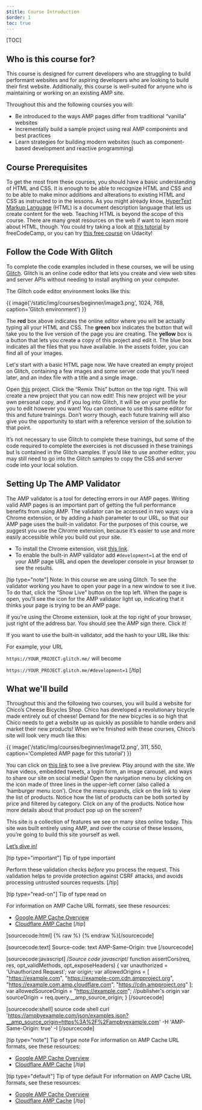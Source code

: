 ```yaml
---
$title: Course Introduction
$order: 1
toc: true
---
```

[TOC]

## Who is this course for?

This course is designed for current developers who are struggling to build performant websites and for aspiring developers who are looking to build their first website. Additionally, this course is well-suited for anyone who is maintaining or working on an existing AMP site.

Throughout this and the following courses you will:

* Be introduced to the ways AMP pages differ from traditional “vanilla” websites
* Incrementally build a sample project using real AMP components and best practices
* Learn strategies for building modern websites (such as component-based development and reactive programming)

## Course Prerequisites

To get the most from these courses, you should have a basic understanding of HTML and CSS. It is enough to be able to recognize HTML and CSS and to be able to make minor additions and alterations to existing HTML and CSS as instructed to in the lessons. As you might already know, [HyperText Markup Language](https://html.spec.whatwg.org/multipage/) (HTML) is a document description language that lets us create content for the web. Teaching HTML is beyond the scope of this course. There are many great resources on the web if want to learn more about HTML, though. You could try taking a look at [this tutorial](https://learn.freecodecamp.org/responsive-web-design/basic-html-and-html5/) by freeCodeCamp, or you can try [this free course](https://www.udacity.com/course/intro-to-html-and-css--ud001) on Udacity!

## Follow the Code With Glitch

To complete the code examples included in these courses, we will be using [Glitch](https://glitch.com/). Glitch is an online code editor that lets you create and view web sites and server APIs without needing to install anything on your computer.

The Glitch code editor environment looks like this:

{{ image('/static/img/courses/beginner/image3.png', 1024, 768, caption='Glitch environment') }}

The **red** box above indicates the online editor where you will be actually typing all your HTML and CSS. The **green** box indicates the button that will take you to the live version of the page you are creating. The **yellow** box is a button that lets you create a copy of this project and edit it. The blue box indicates all the files that you have available. In the assets folder, you can find all of your images.

Let's start with a basic HTML page now. We have created an empty project on Glitch, containing a few images and some server code that you’ll need later, and an index file with a title and a single image.

Open [this](https://glitch.com/edit/#!/nosy-leech) project. Click the “Remix This” button on the top right. This will create a new project that you can now edit! This new project will be your own personal copy, and if you log into Glitch, it will be on your profile for you to edit however you want! You can continue to use this same editor for this and future trainings. Don’t worry though, each future training will also give you the opportunity to start with a reference version of the solution to that point.

It’s not necessary to use Glitch to complete these trainings, but some of the code required to complete the exercises is not discussed in these trainings but is contained in the Glitch samples. If you’d like to use another editor, you may still need to go into the Glitch samples to copy the CSS and server code into your local solution.

## Setting Up The AMP Validator

The AMP validator is a tool for detecting errors in our AMP pages. Writing valid AMP pages is an important part of getting the full performance benefits from using AMP. The validator can be accessed in two ways: via a Chrome extension, or by adding a hash parameter to our URL, so that our AMP page uses the built-in validator. For the purposes of this course, we suggest you use the Chrome extension, because it’s easier to use and more easily accessible while you build out your site.

* To install the Chrome extension, visit [this link](https://chrome.google.com/webstore/detail/amp-validator/nmoffdblmcmgeicmolmhobpoocbbmknc/related?hl=en).
* To enable the built-in AMP validator add `#development=1` at the end of your AMP page URL and open the developer console in your browser to see the results.

[tip type="note"]
Note: In this course we are using Glitch. To see the validator working you have to open your page in a new window to see it live. To do that, click the “Show Live” button on the top left. When the page is open, you’ll see the icon for the AMP validator light up, indicating that it thinks your page is trying to be an AMP page.

If you’re using the Chrome extension, look at the top right of your browser, just right of the address bar. You should see the AMP sign there. Click it!

If you want to use the built-in validator, add the hash to your URL like this:

For example, your URL 

`https://YOUR_PROJECT.glitch.me/` will become 

`https://YOUR_PROJECT.glitch.me/#development=1`
[/tip]

## What we'll build

Throughout this and the following two courses, you will build a website for Chico’s Cheese Bicycles Shop. Chico has developed a revolutionary bicycle made entirely out of cheese! Demand for the new bicycles is so high that Chico needs to get a website up as quickly as possible to handle orders and market their new products! When we’re finished with these courses, Chico’s site will look very much like this:

{{ image('/static/img/courses/beginner/image12.png', 311, 550, caption='Completed AMP page for this tutorial') }}

You can click on [this link](https://nice-consonant.glitch.me/) to see a live preview. Play around with the site. We have videos, embedded tweets, a login form, an image carousel, and ways to share our site on social media! Open the navigation menu by clicking on the icon made of three lines in the upper-left corner (also called a ‘hamburger menu icon’). Once the menu expands, click on the link to view the list of products. Notice how the list of products can be both sorted by price and filtered by category. Click on any of the products. Notice how more details about that product pop up on the screen?

This site is a collection of features we see on many sites online today. This site was built entirely using AMP, and over the course of these lessons, you’re going to build this site yourself as well.

<div class="prev-next-buttons">
<a class="button" href="{{g.doc('/content/amp-dev/documentation/guides-and-tutorials/courses/beginner-course/our-first-amp-page.md', locale=doc.locale).url.path}}"><span class="arrow-next">Let’s dive in!</span></a>
</div>


[tip type="important"]
Tip of type important

Perform these validation checks *before* you process the request. This validation helps to provide protection against CSRF attacks, and avoids processing untrusted sources requests.
[/tip]


[tip type="read-on"]
Tip of type read on

For information on AMP Cache URL formats, see these resources:

- [Google AMP Cache Overview](https://developers.google.com/amp/cache/overview)
- [Cloudflare AMP Cache](https://amp.cloudflare.com/)
[/tip]

[sourcecode:html]
{% raw %}<amp-list credentials="include" 
    src="<%host%>/json/product.json?clientId=CLIENT_ID(myCookieId)">
  <template type="amp-mustache">
    Your personal offer: ${{price}}

Source Code: html

  </template>
</amp-list>
{% endraw %}[/sourcecode]

[sourcecode:text]
Source-code: text
AMP-Same-Origin: true
[/sourcecode]

[sourcecode:javascript]
/*Source code javascript*/
function assertCors(req, res, opt_validMethods, opt_exposeHeaders) {
  var unauthorized = 'Unauthorized Request';
  var origin;
  var allowedOrigins = [
     "https://example.com",
     "https://example-com.cdn.ampproject.org",
     "https://example.com.amp.cloudflare.com",
     "https://cdn.ampproject.org" ];
  var allowedSourceOrigin = "https://example.com";  //publisher's origin
  var sourceOrigin = req.query.__amp_source_origin;
}
[/sourcecode]

[sourcecode:shell]
source code shell
curl 'https://ampbyexample.com/json/examples.json?__amp_source_origin=https%3A%2F%2Fampbyexample.com' -H 'AMP-Same-Origin: true' -I
[/sourcecode]


[tip type="note"]
Tip of type note
For information on AMP Cache URL formats, see these resources:

- [Google AMP Cache Overview](https://developers.google.com/amp/cache/overview)
- [Cloudflare AMP Cache](https://amp.cloudflare.com/)
[/tip]

[tip type="default"]
Tip of type default
For information on AMP Cache URL formats, see these resources:

- [Google AMP Cache Overview](https://developers.google.com/amp/cache/overview)
- [Cloudflare AMP Cache](https://amp.cloudflare.com/)
[/tip]